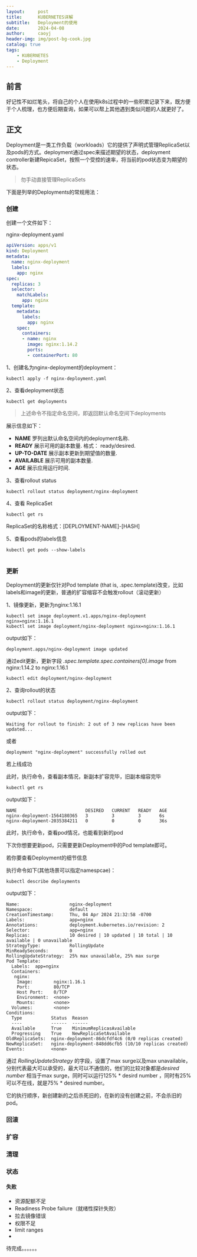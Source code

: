 ```yaml
---
layout:     post
title:      KUBERNETES详解
subtitle:   Deployment的使用
date:       2024-04-08
author:     caoyj
header-img: img/post-bg-cook.jpg
catalog: true
tags:
    - KUBERNETES
    - Deployment
---
```


## 前言

好记性不如烂笔头，将自己的个人在使用k8s过程中的一些积累记录下来，既方便于个人梳理，也方便后期查询，如果可以帮上其他遇到类似问题的人就更好了。

## 正文

Deployment是一类工作负载（workloads）它的提供了声明式管理ReplicaSet以及pods的方式。deployment通过spec来描述期望的状态，deployment controller新建RepicaSet，按照一个受控的速率，将当前的pod状态变为期望的状态。

> 勿手动直接管理ReplicaSets

下面是列举的Deployments的常规用法：

### 创建

创建一个文件如下：

nginx-deployment.yaml

```yaml
apiVersion: apps/v1
kind: Deployment
metadata:
  name: nginx-deployment
  labels:
    app: nginx
spec:
  replicas: 3
  selector:
    matchLabels:
      app: nginx
  template:
    metadata:
      labels:
        app: nginx
    spec:
      containers:
      - name: nginx
        image: nginx:1.14.2
        ports:
        - containerPort: 80
```

1、创建名为nginx-deployment的deployment：

```shell
kubectl apply -f nginx-deployment.yaml
```

2、查看deployment状态

```shell
kubectl get deployments
```

>上述命令不指定命名空间，即返回默认命名空间下deployments

展示信息如下：
- **NAME** 罗列出默认命名空间内的deployment名称.
- **READY** 展示可用的副本数量. 格式： ready/desired.
- **UP-TO-DATE** 展示副本更新到期望值的数量.
- **AVAILABLE** 展示可用的副本数量.
- **AGE** 展示应用运行时间.

3、查看rollout status

```shell
kubectl rollout status deployment/nginx-deployment
```

4、查看 ReplicaSet

```shell
kubectl get rs
```

 ReplicaSet的名称格式：[DEPLOYMENT-NAME]-[HASH]

5、查看pods的labels信息

```shell
kubectl get pods --show-labels
```

```shell

```

### 更新

Deployment的更新仅针对Pod template (that is, .spec.template)改变，比如labels和image的更新，普通的扩容缩容不会触发rollout（滚动更新）

1、镜像更新，更新为nginx:1.16.1

```shell
kubectl set image deployment.v1.apps/nginx-deployment nginx=nginx:1.16.1
kubectl set image deployment/nginx-deployment nginx=nginx:1.16.1

```

output如下：

```
deployment.apps/nginx-deployment image updated
```

通过edit更新，更新字段 *.spec.template.spec.containers[0].image* from nginx:1.14.2 to nginx:1.16.1

```shell
kubectl edit deployment/nginx-deployment
```


2、查询rollout的状态

```shell
kubectl rollout status deployment/nginx-deployment
```
output如下：

```
Waiting for rollout to finish: 2 out of 3 new replicas have been updated...
```

或者

```
deployment "nginx-deployment" successfully rolled out
```
若上线成功

此时，执行命令，查看副本情况，新副本扩容完毕，旧副本缩容完毕

```shell
kubectl get rs
```

output如下：

```
NAME                          DESIRED   CURRENT   READY   AGE
nginx-deployment-1564180365   3         3         3       6s
nginx-deployment-2035384211   0         0         0       36s
```

此时，执行命令，查看pod情况，也能看到新的pod

下次你想要更新pod，只需要更新Deployment中的Pod template即可。

若你要查看Deployment的细节信息

执行命令如下(其他场景可以指定namespcae)：

```shell
kubectl describe deployments
```
output如下：

```
Name:                   nginx-deployment
Namespace:              default
CreationTimestamp:      Thu, 04 Apr 2024 21:32:58 -0700
Labels:                 app=nginx
Annotations:            deployment.kubernetes.io/revision: 2
Selector:               app=nginx
Replicas:               10 desired | 10 updated | 10 total | 10 available | 0 unavailable
StrategyType:           RollingUpdate
MinReadySeconds:        0
RollingUpdateStrategy:  25% max unavailable, 25% max surge
Pod Template:
  Labels:  app=nginx
  Containers:
   nginx:
    Image:        nginx:1.16.1
    Port:         80/TCP
    Host Port:    0/TCP
    Environment:  <none>
    Mounts:       <none>
  Volumes:        <none>
Conditions:
  Type           Status  Reason
  ----           ------  ------
  Available      True    MinimumReplicasAvailable
  Progressing    True    NewReplicaSetAvailable
OldReplicaSets:  nginx-deployment-86dcfdf4c6 (0/0 replicas created)
NewReplicaSet:   nginx-deployment-848dd6cfb5 (10/10 replicas created)
Events:          <none>
```

通过 *RollingUpdateStrategy* 的字段，设置了max surge以及max unavailable，分别代表最大可以承受的，最大可以不通信的，他们的比较对象都是*desired number* 相当于max surge，同时可以运行125% * desird number ，同时有25%可以不在线，就是75% * desired number。

它的执行顺序，新创建新的之后杀死旧的，在新的没有创建之前，不会杀旧的pod。



### 回滚

### 扩容

### 清理

### 状态

#### 失败

- 资源配额不足
- Readiness Probe failure（就绪性探针失败）
- 拉去镜像错误
- 权限不足
- limit ranges
- 





待完成。。。。。。